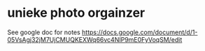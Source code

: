 unieke photo orgainzer
======================

See google doc for notes
https://docs.google.com/document/d/1-05VsAgj32jM7UjCMUQKEXWq66vc4NIP9mE0FyVoqSM/edit

